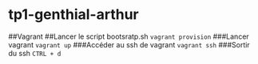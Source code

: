 # tp1-genthial-arthur
##Vagrant
##Lancer le script bootsratp.sh
`vagrant provision`
###Lancer vagrant
`vagrant up`
###Accéder au ssh de vagrant
`vagrant ssh`
###Sortir du ssh
`CTRL + d`
